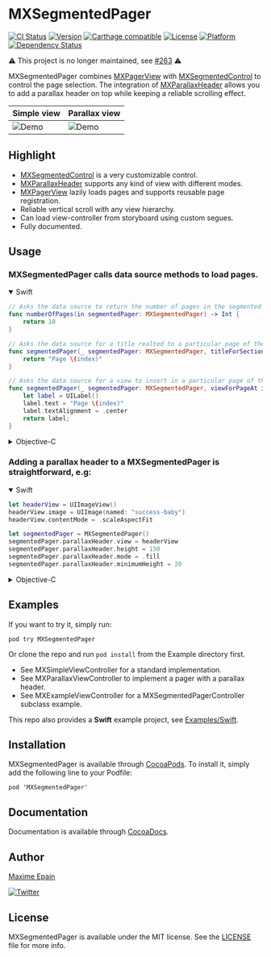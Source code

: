 # MXSegmentedPager

[![CI Status](http://img.shields.io/travis/maxep/MXSegmentedPager.svg?style=flat)](https://travis-ci.org/maxep/MXSegmentedPager)
[![Version](https://img.shields.io/cocoapods/v/MXSegmentedPager.svg?style=flat)](http://cocoadocs.org/docsets/MXSegmentedPager)
[![Carthage compatible](https://img.shields.io/badge/Carthage-compatible-4BC51D.svg?style=flat)](https://github.com/Carthage/Carthage)
[![License](https://img.shields.io/cocoapods/l/MXSegmentedPager.svg?style=flat)](http://cocoadocs.org/docsets/MXSegmentedPager)
[![Platform](https://img.shields.io/cocoapods/p/MXSegmentedPager.svg?style=flat)](http://cocoadocs.org/docsets/MXSegmentedPager)
[![Dependency Status](https://www.versioneye.com/objective-c/mxsegmentedpager/1.0/badge.svg)](https://www.versioneye.com/objective-c/mxsegmentedpager)

:warning: This project is no longer maintained, see [#263](https://github.com/maxep/MXSegmentedPager/issues/263) :warning:

MXSegmentedPager combines [MXPagerView](https://github.com/maxep/MXPagerView) with [MXSegmentedControl](https://github.com/maxep/MXSegmentedControl) to control the page selection. The integration of [MXParallaxHeader](https://github.com/maxep/MXParallaxHeader) allows you to add a parallax header on top while keeping a reliable scrolling effect.


|           Simple view         |           Parallax view         |
|-------------------------------|---------------------------------|
|![Demo](Examples/Simple.gif)|![Demo](Examples/Parallax.gif)|

## Highlight
+ [MXSegmentedControl](https://github.com/maxep/MXSegmentedControl) is a very customizable control.
+ [MXParallaxHeader](https://github.com/maxep/MXParallaxHeader) supports any kind of view with different modes.
+ [MXPagerView](https://github.com/maxep/MXPagerView) lazily loads pages and supports reusable page registration.
+ Reliable vertical scroll with any view hierarchy.
+ Can load view-controller from storyboard using custom segues.
+ Fully documented.

## Usage

### MXSegmentedPager calls data source methods to load pages.

<details open=1>
<summary>Swift</summary>

```swift
// Asks the data source to return the number of pages in the segmented pager.
func numberOfPages(in segmentedPager: MXSegmentedPager) -> Int {
    return 10
}

// Asks the data source for a title realted to a particular page of the segmented pager.
func segmentedPager(_ segmentedPager: MXSegmentedPager, titleForSectionAt index: Int) -> String {
    return "Page \(index)"
}

// Asks the data source for a view to insert in a particular page of the pager.
func segmentedPager(_ segmentedPager: MXSegmentedPager, viewForPageAt index: Int) -> UIView {
    let label = UILabel()
    label.text = "Page \(index)"
    label.textAlignment = .center
    return label;
}
```
</details>

<details>
<summary>Objective-C</summary>

```objective-c
#pragma mark <MXSegmentedPagerDataSource>

// Asks the data source to return the number of pages in the segmented pager.
- (NSInteger)numberOfPagesInSegmentedPager:(MXSegmentedPager *)segmentedPager {
    return 10;
}

// Asks the data source for a title realted to a particular page of the segmented pager.
- (NSString *)segmentedPager:(MXSegmentedPager *)segmentedPager titleForSectionAtIndex:(NSInteger)index {
    return [NSString stringWithFormat:@"Page %li", (long) index];
}

// Asks the data source for a view to insert in a particular page of the pager.
- (UIView *)segmentedPager:(MXSegmentedPager *)segmentedPager viewForPageAtIndex:(NSInteger)index {
    
    UILabel *label = [UILabel new];
    label.text = [NSString stringWithFormat:@"Page #%i", index];
    label.textAlignment = NSTextAlignmentCenter;;

    return label;
}
```
</details>

### Adding a parallax header to a MXSegmentedPager is straightforward, e.g:

<details open=1>
<summary>Swift</summary>

```swift
let headerView = UIImageView()
headerView.image = UIImage(named: "success-baby")
headerView.contentMode = .scaleAspectFit

let segmentedPager = MXSegmentedPager()
segmentedPager.parallaxHeader.view = headerView
segmentedPager.parallaxHeader.height = 150
segmentedPager.parallaxHeader.mode = .fill
segmentedPager.parallaxHeader.minimumHeight = 20
```
</details>

<details>
<summary>Objective-C</summary>

```objective-c
UIImageView *headerView = [UIImageView new];
headerView.image = [UIImage imageNamed:@"success-baby"];
headerView.contentMode = UIViewContentModeScaleAspectFill;
   
MXSegmentedPager *segmentedPager = [MXSegmentedPager new]; 
segmentedPager.parallaxHeader.view = headerView;
segmentedPager.parallaxHeader.height = 150;
segmentedPager.parallaxHeader.mode = MXParallaxHeaderModeFill;
segmentedPager.parallaxHeader.minimumHeight = 20;
```
</details>



## Examples

If you want to try it, simply run:
```
pod try MXSegmentedPager
```
Or clone the repo and run `pod install` from the Example directory first. 

+ See MXSimpleViewController for a standard implementation.
+ See MXParallaxViewController to implement a pager with a parallax header.
+ See MXExampleViewController for a MXSegmentedPagerController subclass example.

This repo also provides a **Swift** example project, see [Examples/Swift](Examples/Swift).

## Installation

MXSegmentedPager is available through [CocoaPods](https://cocoapods.org/pods/MXSegmentedPager). To install
it, simply add the following line to your Podfile:

```
pod 'MXSegmentedPager'
```

## Documentation

Documentation is available through [CocoaDocs](http://cocoadocs.org/docsets/MXSegmentedPager/).
                                               
## Author

[Maxime Epain](http://maxep.github.io)

[![Twitter](https://img.shields.io/badge/twitter-%40MaximeEpain-blue.svg?style=flat)](https://twitter.com/MaximeEpain)
                                               
## License
                                               
MXSegmentedPager is available under the MIT license. See the [LICENSE](LICENSE) file for more info.

